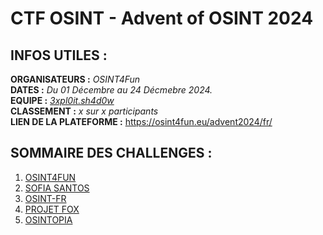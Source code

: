 # CTF OSINT - Advent of OSINT 2024

## INFOS UTILES :

**ORGANISATEURS :** *OSINT4Fun*  
**DATES :** *Du 01 Décembre au 24 Décmebre 2024.*  
**EQUIPE :** *[3xpl0it.sh4d0w](https://github.com/3xpl0it-sh4d0w)*  
**CLASSEMENT :** *x sur x participants*  
**LIEN DE LA PLATEFORME :** https://osint4fun.eu/advent2024/fr/

## SOMMAIRE DES CHALLENGES :

1. [OSINT4FUN](./Challenges/01_OSINT4FUN)
2. [SOFIA SANTOS](./Challenges/02_SOFIA_SANTOS)
3. [OSINT-FR](./Challenges/03_OSINT-FR)
4. [PROJET FOX](./Challenges/04_PROJET-FOX)
5. [OSINTOPIA](./Challenges/05_OSINTOPIA)
